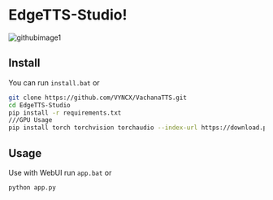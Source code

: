 # EdgeTTS-Studio!


![githubimage1](https://github.com/user-attachments/assets/8fc73f85-dfc2-4966-955e-9abbcffb87e9)

## Install

You can run `install.bat` or

```sh
git clone https://github.com/VYNCX/VachanaTTS.git
cd EdgeTTS-Studio
pip install -r requirements.txt
///GPU Usage
pip install torch torchvision torchaudio --index-url https://download.pytorch.org/whl/cu118
```

## Usage

Use with WebUI run `app.bat` or
```cmd
python app.py
```
